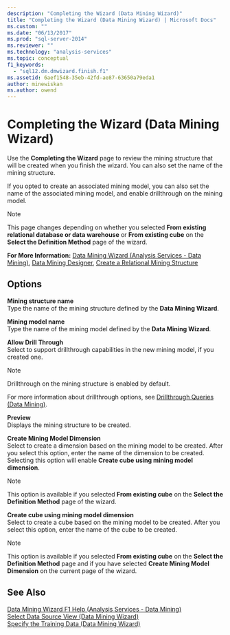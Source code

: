 ```yaml
---
description: "Completing the Wizard (Data Mining Wizard)"
title: "Completing the Wizard (Data Mining Wizard) | Microsoft Docs"
ms.custom: ""
ms.date: "06/13/2017"
ms.prod: "sql-server-2014"
ms.reviewer: ""
ms.technology: "analysis-services"
ms.topic: conceptual
f1_keywords: 
  - "sql12.dm.dmwizard.finish.f1"
ms.assetid: 6aef1548-35eb-42fd-ae87-63650a79eda1
author: minewiskan
ms.author: owend
---
```

# Completing the Wizard (Data Mining Wizard)
  Use the **Completing the Wizard** page to review the mining structure that will be created when you finish the wizard. You can also set the name of the mining structure.  
  
 If you opted to create an associated mining model, you can also set the name of the associated mining model, and enable drillthrough on the mining model.  
  
> [!NOTE]  
>  This page changes depending on whether you selected **From existing relational database or data warehouse** or **From existing cube** on the **Select the Definition Method** page of the wizard.  
  
 **For More Information:** [Data Mining Wizard &#40;Analysis Services - Data Mining&#41;](data-mining/data-mining-wizard-analysis-services-data-mining.md), [Data Mining Designer](data-mining/data-mining-designer.md), [Create a Relational Mining Structure](data-mining/create-a-relational-mining-structure.md)  
  
## Options  
 **Mining structure name**  
 Type the name of the mining structure defined by the **Data Mining Wizard**.  
  
 **Mining model name**  
 Type the name of the mining model defined by the **Data Mining Wizard**.  
  
 **Allow Drill Through**  
 Select to support drillthrough capabilities in the new mining model, if you created one.  
  
> [!NOTE]  
>  Drillthrough on the mining structure is enabled by default.  
  
 For more information about drillthrough options, see [Drillthrough Queries &#40;Data Mining&#41;](data-mining/drillthrough-queries-data-mining.md).  
  
 **Preview**  
 Displays the mining structure to be created.  
  
 **Create Mining Model Dimension**  
 Select to create a dimension based on the mining model to be created. After you select this option, enter the name of the dimension to be created. Selecting this option will enable **Create cube using mining model dimension**.  
  
> [!NOTE]  
>  This option is available if you selected **From existing cube** on the **Select the Definition Method** page of the wizard.  
  
 **Create cube using mining model dimension**  
 Select to create a cube based on the mining model to be created. After you select this option, enter the name of the cube to be created.  
  
> [!NOTE]  
>  This option is available if you selected **From existing cube** on the **Select the Definition Method** page and if you have selected **Create Mining Model Dimension** on the current page of the wizard.  
  
## See Also  
 [Data Mining Wizard F1 Help &#40;Analysis Services - Data Mining&#41;](data-mining-wizard-f1-help-analysis-services-data-mining.md)   
 [Select Data Source View &#40;Data Mining Wizard&#41;](select-data-source-view-data-mining-wizard.md)   
 [Specify the Training Data &#40;Data Mining Wizard&#41;](specify-the-training-data-data-mining-wizard.md)  
  
  
